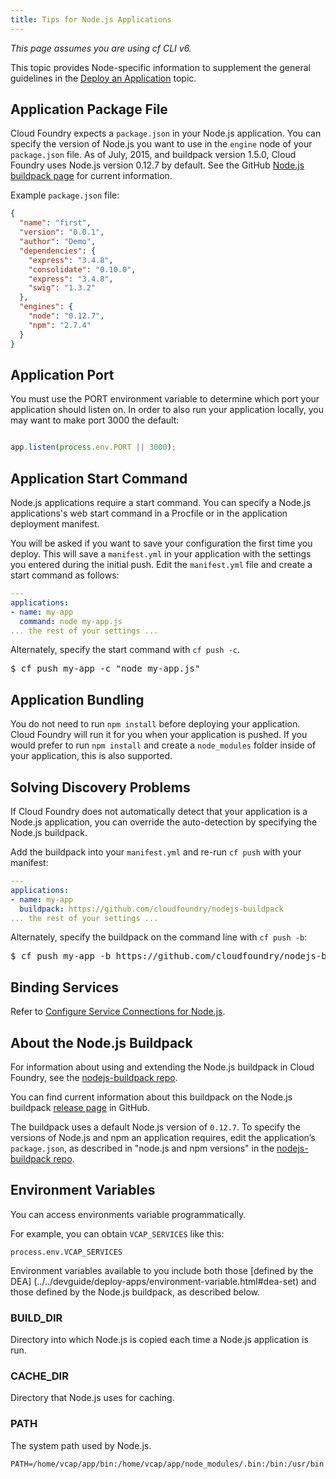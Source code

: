 ```yaml
---
title: Tips for Node.js Applications
---
```


_This page assumes you are using cf CLI v6._

This topic provides Node-specific information to supplement the general guidelines in the [Deploy an Application](../../devguide/deploy-apps/deploy-app.html) topic.

## <a id='packagejson'></a> Application Package File ##

Cloud Foundry expects a `package.json` in your Node.js application.
You can specify the version of Node.js you want to use in the `engine` node of
your `package.json` file.
As of July, 2015, and buildpack version 1.5.0, Cloud Foundry uses Node.js version 0.12.7 by default.
See the GitHub [Node.js buildpack page](https://github.com/cloudfoundry/nodejs-buildpack) for current information.

Example `package.json` file:

~~~JSON
{
  "name": "first",
  "version": "0.0.1",
  "author": "Demo",
  "dependencies": {
    "express": "3.4.8",
    "consolidate": "0.10.0",
    "express": "3.4.8",
    "swig": "1.3.2"
  },
  "engines": {
    "node": "0.12.7",
    "npm": "2.7.4"
  }
}
~~~

## <a id='port'></a> Application Port ##

You must use the PORT environment variable to determine which port your
application should listen on.
In order to also run your application locally, you may want to make port 3000
the default:

~~~javascript

app.listen(process.env.PORT || 3000);

~~~

## <a id='start'></a> Application Start Command ##

Node.js applications require a start command.
You can specify a Node.js applications's web start command in a Procfile or in
the application deployment manifest.

You will be asked if you want to save your configuration the first time you
deploy.
This will save a `manifest.yml` in your application with the settings you
entered during the initial push.
Edit the `manifest.yml` file and create a start command as follows:

~~~yaml
---
applications:
- name: my-app
  command: node my-app.js
... the rest of your settings ...
~~~

Alternately, specify the start command with `cf push -c`.

<pre class="terminal">
$ cf push my-app -c "node my-app.js"
</pre>

## <a id='nodemodules'></a> Application Bundling ##

You do not need to run `npm install` before deploying your application.
Cloud Foundry will run it for you when your application is pushed.
If you would prefer to run `npm install` and create a `node_modules` folder
inside of your application, this is also supported.

## <a id='discovery'></a> Solving Discovery Problems ##

If Cloud Foundry does not automatically detect that your application is a
Node.js application, you can override the auto-detection by specifying the
Node.js buildpack.

Add the buildpack into your `manifest.yml` and re-run `cf push` with your
manifest:

~~~yaml
---
applications:
- name: my-app
  buildpack: https://github.com/cloudfoundry/nodejs-buildpack
... the rest of your settings ...
~~~

Alternately, specify the buildpack on the command line with `cf push -b`:

<pre class="terminal">
$ cf push my-app -b https://github.com/cloudfoundry/nodejs-buildpack
</pre>

## <a id='services'></a> Binding Services ##

Refer to [Configure Service Connections for Node.js](./node-service-bindings.html).

## <a id='buildpack'></a> About the Node.js Buildpack ##

For information about using and extending the Node.js buildpack in Cloud
Foundry, see the [nodejs-buildpack repo](https://github.com/cloudfoundry/nodejs-buildpack).

You can find current information about this buildpack on the Node.js buildpack [release page](https://github.com/cloudfoundry/nodejs-buildpack/releases) in GitHub.

The buildpack uses a default Node.js version of `0.12.7`. To specify the versions of Node.js and npm an application requires, edit the application’s `package.json`, as described in "node.js and npm versions" in the [nodejs-buildpack repo](https://github.com/cloudfoundry/nodejs-buildpack).

## <a id='env-var'></a>Environment Variables ##

You can access environments variable programmatically.

For example, you can obtain `VCAP_SERVICES` like this:

```
process.env.VCAP_SERVICES
```

Environment variables available to you include both those [defined by the DEA]
(../../devguide/deploy-apps/environment-variable.html#dea-set)
and those defined by the Node.js buildpack, as described below.

### <a id='BUILD-DIR'></a>BUILD_DIR ###
Directory into which Node.js is copied each time a Node.js application is run.

### <a id='CACHE-DIR'></a>CACHE_DIR ###

Directory that Node.js uses for caching.

### <a id='PATH'></a>PATH ###

The system path used by Node.js.

`PATH=/home/vcap/app/bin:/home/vcap/app/node_modules/.bin:/bin:/usr/bin`
